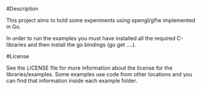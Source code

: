 #Description

This project aims to hold some experiments using opengl/glfw implemented in Go.

In order to run the examples you must have installed all the required C-libraries and then install the go bindings (go get ....).

#License

See the LICENSE file for more information about the license for the libraries/examples. Some examples use code from other locations and you can find that information inside each example folder.
